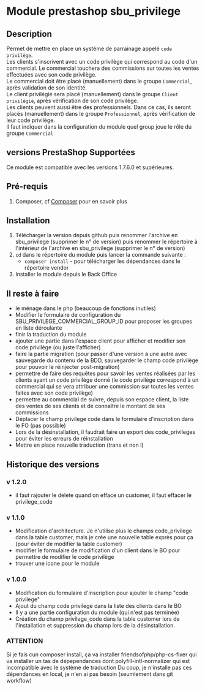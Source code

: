 # Module prestashop sbu_privilege #

## Description ##

Permet de mettre en place un système de parrainage appelé `code privilège`.  
Les clients s'inscrivent avec un code privilège qui correspond au code d'un commercial. Le commercial touchera des commissions sur toutes les ventes effectuées avec son code privilège.  
Le commercial doit être placé (manuellement) dans le groupe `Commercial`, après validation de son identité.  
Le client privilégié sera placé (manuellement) dans le groupe `Client privilégié`, après vérification de son code privilège.  
Les clients peuvent aussi être des professionnels. Dans ce cas, ils seront placés (manuellement) dans le groupe `Professionnel`, après vérification de leur code privilège.  
Il faut indiquer dans la configuration du module quel group joue le rôle du groupe `Commercial`  

## versions PrestaShop Supportées ##

 Ce module est compatible avec les versions 1.7.6.0 et supérieures.
 
## Pré-requis ##
 
  1. Composer, cf [Composer](https://getcomposer.org/) pour en savoir plus
 
## Installation ##
  1. Télécharger la version depuis github puis renommer l'archive en sbu_privilege (supprimer le n° de version) puis renommer le répertoire à l'intérieur de l'archive en sbu_privilege (supprimer le n° de version)
  2. `cd` dans le répertoire du module puis lancer la commande suivante :
      - `composer install` - pour télécharger les dépendances dans le répertoire vendor
  3. Installer le module depuis le Back Office

## Il reste à faire ##
- le ménage dans le php (beaucoup de fonctions inutiles)
- Modifier le formulaire de configuration du SBU_PRIVILEGE_COMMERCIAL_GROUP_ID pour proposer les groupes en liste déroulante
- finir la traduction du module
- ajouter une partie dans l'espace client pour afficher et modifier son code privilège (ou juste l'afficher)
- faire la partie migration (pour passer d'une version à une autre avec sauvegarde du contenu de la BDD, sauvegarder le champ code privilège pour pouvoir le réinjecter post-migration)
- permettre de faire des requêtes pour savoir les ventes réalisées par les clients ayant un code privilège donné (le code privilège correspond à un commercial qui se vera attribuer une commission sur toutes les ventes faites avec son code privilège)
- permettre au commercial de suivre, depuis son espace client, la liste des ventes de ses clients et de connaître le montant de ses commissions
- Déplacer le champ privilege code dans le formulaire d'inscription dans le FO (pas possible)
- Lors de la désinstallation, il faudrait faire un export des code_privileges pour éviter les erreurs de réinstallation
- Mettre en place nouvelle traduction (trans et non l)


## Historique des versions ##
### v 1.2.0  ###
- il faut rajouter le delete quand on efface un customer, il faut effacer le privilege_code

### v 1.1.0  ###
- Modification d'architecture. Je n'utilise plus le champs code_privilege dans la table customer, mais je crée une nouvelle table exprès pour ça (pour éviter de modifier la table customer)
- modifier le formulaire de modification d'un client dans le BO pour permettre de modifier le code privilège
- trouver une icone pour le module

### v 1.0.0  ###
- Modification du formulaire d'inscription pour ajouter le champ "code privilège"  
- Ajout du champ code privilege dans la liste des clients dans le BO  
- Il y a une partie configuration du module (qui n'est pas terminée)  
- Création du champ privilege_code dans la table customer lors de l'installation et suppression du champ lors de la désinstallation.

### ATTENTION ###
Si je fais cun composer install, ça va installer friendsofphp/php-cs-fixer qui va installer un tas de dépependances dont polyfill-intl-normalizer qui est incompatible avec le système de traduction
Du coup, je n'installe pas ces dépendances en local, je n'en ai pas besoin (seumlement dans git workflow)
